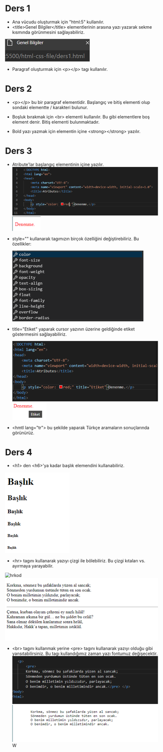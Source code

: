 # Ders 1 
* Ana vücudu oluşturmak için "html:5" kullanılır.
* \<title>Genel Bilgiler\</title> elementlerinin arasına yazı yazarak sekme kısmında görünmesini sağlayabiliriz. 

![title](img/titlesekme.png)

* Paragraf oluşturmak için \<p>\</p> tagı kullanılır.


# Ders 2
* \<p>\</p> bu bir paragraf elementidir. Başlangıç ve bitiş elementi olup sondaki elementte / karakteri bulunur.

* Boşluk bırakmak için \<br> elementi kullanılır. Bu gibi elementlere boş element denir. Bitiş elementi bulunmaktadır.

* Bold yazı yazmak için elementin içine \<strong>\</strong> yazılır.


# Ders 3
* Atribute'lar başlangıç elementinin içine yazılır.
![style](img/style.png)
![res](img/redstyle.png)


* style="" kullanarak tagımızın birçok özelliğini değiştirebiliriz. Bu özellikler:
  
  ![style](img/ozellik.png) 

* title="Etiket" yaparak cursor yazının üzerine geldiğinde etiket göstermesini sağlayabiliriz.

  ![title](img/title.png)
  ![title](img/titleex.png)
  
* \<hmtl lang="tr"> bu şekilde yaparak Türkçe aramaların sonuçlarında görünürüz.

# Ders 4
* \<h1> den \<h6>'ya kadar başlık elemendini kullanabiliriz. 

![başlık](img/h1.png)

* \<hr> tagını kullanarak yazıyı çizgi ile bölebiliriz. Bu çizgi kıtaları vs. ayırmaya yarayabilir. 

![hrkod](img/hrtagı.png)
![çizgi](img/br.png)


* \<br> tagını kullanmak yerine \<pre> tagını kullanarak yazıyı olduğu gibi yansıtabilirsiniz. Bu tagı kullandığımız zaman yazı fontumuz değişecektir.
![pre](img/pre.png)
![preeex](img/preex.png)W